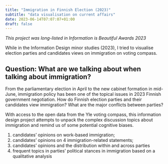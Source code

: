 ```yaml
---
title: "Immigration in Finnish Election (2023)"
subtitle: "data visualisation on current affairs"
date: 2023-06-14T07:07:07+01:00
draft: false
---
```


*This project was long-listed in Information is Beautiful Awards 2023*

While in the Information Design minor studies (2023), I tried to visualise election parties and candidates views on immigration on voting compass.

## Question: What are we talking about when talking about immigration?

From the parliamentary election in April to the new cabinet formation in mid-June, immigration policy has been one of the topical issues in 2023 Finnish government negotiation. How do Finnish election parties and their candidates view immigration? What are the major conflicts between parties?

With access to the open data from the Yle voting compass, this information design project attempts to unpack the complex discussion topics about immigration and remind us of some potential cognitive biases. 

1. candidates’ opinions on work-based immigration;
2. candidates’ opinions on 4 immigration-related statements;
3. candidates’ opinions and the distribution within and across parties
4. frequent topics in parties’ political stances in immigration based on a qualitative analysis 